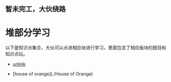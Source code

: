 ## 暂未完工，大伙绕路
# 堆部分学习
以下是知识点集合，大伙可以点进相应块进行学习，里面包含了相应板块的题目和知识点玩。

+ [unlink](./unlink)

+ [house of orange](./House of Orange)
